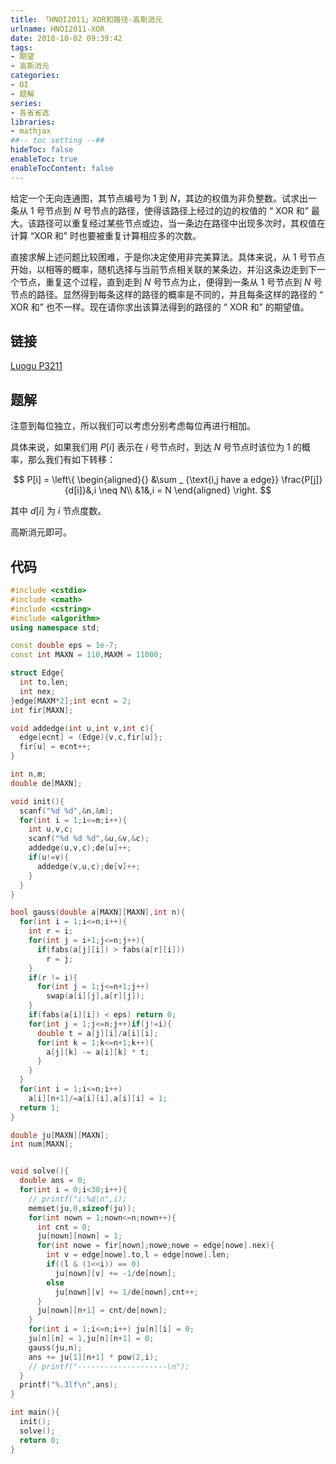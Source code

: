 ```yaml
---
title: 「HNOI2011」XOR和路径-高斯消元
urlname: HNOI2011-XOR
date: 2018-10-02 09:39:42
tags:
- 期望
- 高斯消元
categories: 
- OI
- 题解
series:
- 各省省选
libraries:
- mathjax 
##-- toc setting --##
hideToc: false
enableToc: true
enableTocContent: false
---
```


给定一个无向连通图，其节点编号为 $1$ 到 $N$，其边的权值为非负整数。试求出一条从 $1$ 号节点到 $N$ 号节点的路径，使得该路径上经过的边的权值的 “ $\text{XOR}$ 和” 最大。该路径可以重复经过某些节点或边，当一条边在路径中出现多次时，其权值在计算 “$\text{XOR}$ 和” 时也要被重复计算相应多的次数。

直接求解上述问题比较困难，于是你决定使用非完美算法。具体来说，从 $1$ 号节点开始，以相等的概率，随机选择与当前节点相关联的某条边，并沿这条边走到下一个节点，重复这个过程，直到走到 $N$ 号节点为止，便得到一条从 $1$ 号节点到 $N$ 号节点的路径。显然得到每条这样的路径的概率是不同的，并且每条这样的路径的 “ $\text{XOR}$ 和” 也不一样。现在请你求出该算法得到的路径的 “ $\text{XOR}$ 和” 的期望值。
<!--more-->

## 链接
[Luogu P3211](https://www.luogu.org/problemnew/show/P3211)

## 题解

注意到每位独立，所以我们可以考虑分别考虑每位再进行相加。

具体来说，如果我们用 $P[i]$ 表示在 $i$ 号节点时，到达 $N$ 号节点时该位为 $1$ 的概率，那么我们有如下转移：

$$
P[i] = 
\left\{
\begin{aligned}{}
&\sum _ {\text{i,j have a edge}} \frac{P[j]}{d[i]}&,i \neq N\\
&1&,i = N
\end{aligned}
\right.
$$ 

其中 $d[i]$ 为 $i$ 节点度数。

高斯消元即可。

## 代码


```cpp
#include <cstdio>
#include <cmath>
#include <cstring>
#include <algorithm>
using namespace std;

const double eps = 1e-7;
const int MAXN = 110,MAXM = 11000;

struct Edge{
  int to,len;
  int nex;
}edge[MAXM*2];int ecnt = 2;
int fir[MAXN];

void addedge(int u,int v,int c){
  edge[ecnt] = (Edge){v,c,fir[u]};
  fir[u] = ecnt++;
}

int n,m;
double de[MAXN];

void init(){
  scanf("%d %d",&n,&m);
  for(int i = 1;i<=m;i++){
    int u,v,c;
    scanf("%d %d %d",&u,&v,&c);
    addedge(u,v,c);de[u]++;
    if(u!=v){
      addedge(v,u,c);de[v]++;
    }
  }
}

bool gauss(double a[MAXN][MAXN],int n){
  for(int i = 1;i<=n;i++){
    int r = i;
    for(int j = i+1;j<=n;j++){
      if(fabs(a[j][i]) > fabs(a[r][i])) 
        r = j;
    }
    if(r != i){
      for(int j = 1;j<=n+1;j++)
        swap(a[i][j],a[r][j]);
    }
    if(fabs(a[i][i]) < eps) return 0;
    for(int j = 1;j<=n;j++)if(j!=i){
      double t = a[j][i]/a[i][i];
      for(int k = 1;k<=n+1;k++){
        a[j][k] -= a[i][k] * t;
      }
    }
  }
  for(int i = 1;i<=n;i++)
    a[i][n+1]/=a[i][i],a[i][i] = 1;
  return 1;
}

double ju[MAXN][MAXN];
int num[MAXN];


void solve(){
  double ans = 0;
  for(int i = 0;i<30;i++){
    // printf("i:%d\n",i);
    memset(ju,0,sizeof(ju));
    for(int nown = 1;nown<=n;nown++){
      int cnt = 0;
      ju[nown][nown] = 1;
      for(int nowe = fir[nown];nowe;nowe = edge[nowe].nex){
        int v = edge[nowe].to,l = edge[nowe].len;
        if((l & (1<<i)) == 0)
          ju[nown][v] += -1/de[nown];
        else
          ju[nown][v] += 1/de[nown],cnt++;
      }
      ju[nown][n+1] = cnt/de[nown];
    }
    for(int i = 1;i<=n;i++) ju[n][i] = 0;
    ju[n][n] = 1,ju[n][n+1] = 0;
    gauss(ju,n);
    ans += ju[1][n+1] * pow(2,i);
    // printf("--------------------\n");
  }
  printf("%.3lf\n",ans);
}

int main(){
  init();
  solve();
  return 0;
}
```

